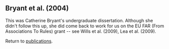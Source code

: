 ## Bryant et al. (2004)

This was Catherine Bryant's undergraduate dissertation. Although she didn't follow this up, she did come back to work for us on the EU FAR (From Associations To Rules) grant -- see Wills et al. (2009), Lea et al. (2009). 

Return to [publications](publications.md).


